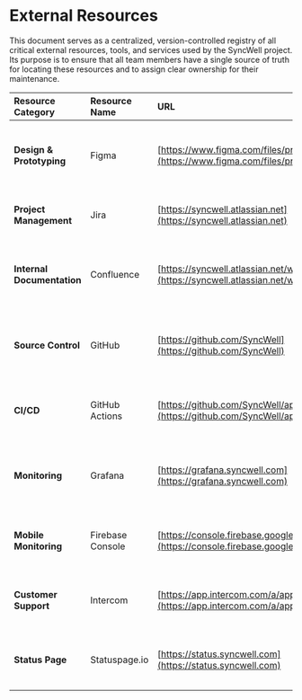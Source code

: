 # External Resources

This document serves as a centralized, version-controlled registry of all critical external resources, tools, and services used by the SyncWell project. Its purpose is to ensure that all team members have a single source of truth for locating these resources and to assign clear ownership for their maintenance.

| Resource Category | Resource Name | URL | Owner | Notes |
| :--- | :--- | :--- | :--- | :--- |
| **Design & Prototyping** | Figma | [https://www.figma.com/files/project/12345/SyncWell](https://www.figma.com/files/project/12345/SyncWell) | Head of UX | Contains all official UI mockups, design systems, and prototypes. |
| **Project Management** | Jira | [https://syncwell.atlassian.net](https://syncwell.atlassian.net) | Head of Product | All user stories, tasks, and bugs are tracked here. |
| **Internal Documentation** | Confluence | [https://syncwell.atlassian.net/wiki](https://syncwell.atlassian.net/wiki) | Head of Engineering | For meeting notes, project plans, and other non-technical documentation. |
| **Source Control** | GitHub | [https://github.com/SyncWell](https://github.com/SyncWell) | Head of Engineering | All source code, infrastructure-as-code, and technical documentation. |
| **CI/CD** | GitHub Actions | [https://github.com/SyncWell/app/actions](https://github.com/SyncWell/app/actions) | Core Backend Team | Manages all automated build, test, and deployment pipelines. |
| **Monitoring** | Grafana | [https://grafana.syncwell.com](https://grafana.syncwell.com) | SRE Team | Primary dashboarding tool for backend and system metrics. |
| **Mobile Monitoring** | Firebase Console | [https://console.firebase.google.com/project/syncwell](https://console.firebase.google.com/project/syncwell) | Mobile Team | For crash reporting, mobile app performance, and analytics. |
| **Customer Support** | Intercom | [https://app.intercom.com/a/apps/syncwell](https://app.intercom.com/a/apps/syncwell) | Head of Support | Platform for all customer communication and support tickets. |
| **Status Page** | Statuspage.io | [https://status.syncwell.com](https://status.syncwell.com) | SRE Team | Public-facing status page for communicating incidents and maintenance. |
